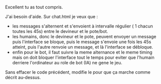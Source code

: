 Excellent tu as tout compris.

J'ai besoin d'aide. Sur chat.html je veux que :
- les messages s'alternent et s'envoient à intervalle régulier ( 1 chacun toutes les 45s) entre le devineur et le pote/bot.
- les humains, donc le devineur et le pote, peuvent envoyer un message puis l'interface se bloque, puis le message s'envoie une fois les 45s atteint, puis l'autre renvoie un message, et là l'interface se débloque.
- enfin pour le bot, il faut suivre la meme alternance et le meme timing mais on doit bloquer l'interface tout le temps pour eviter que l'humain derriere l'ordinateur au role de bot (IA) ne gene le jeu.


Sans effacer le code précédent, modifie le pour que ça marche comme décrit au-dessus.